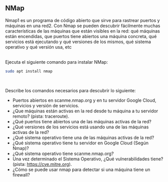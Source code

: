## NMap

Nmap1 es un programa de código abierto que sirve para rastrear puertos y máquinas en una red2. 
Con Nmap se pueden descubrir fácilmente muchas características de las máquinas que están visibles en la red: qué máquinas están encendidas, que puertos tiene abiertos una máquina concreta, qué servicios está ejecutando y qué versiones de los mismos, qué sistema operativo y qué versión usa, etc
</br></br>

Ejecuta el siguiente comando para instalar NMap:
```bash
sudo apt install nmap
```
</br>

Describe los comandos necesarios para descubrir lo siguiente:
- Puertos abiertos en scanme.nmap.org y en tu servidor Google Cloud, servicios y versión de servicios.
- ¿Que máquinas están activas en la red desde tu máquina a tu servidor remoto? (pista: traceroute).
- ¿Qué puertos tiene abiertos una de las máquinas activas de la red?
- ¿Qué versiones de los servicios está usando una de las máquinas activas de la red?
- ¿Qué sistema operativo tiene una de las máquinas activas de la red?
- ¿Qué sistema operativo tiene tu servidor en Google Cloud (Según Nmap)?
- ¿Qué sistema operativo tiene scanme.nmap.org?
- Una vez determinado el Sistema Operativo, ¿Qué vulnerabilidades tiene? (pista: https://cve.mitre.org).
- ¿Cómo se puede usar nmap para detectar si una máquina tiene un firewall?

